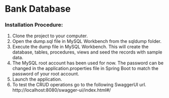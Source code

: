 # Bank Database
### Installation Procedure:
1. Clone the project to your computer.
2. Open the dump.sql file in MySQL Workbench from the sqldump folder.
3. Execute the dump file in MySQL Workbench. This will create the database, tables, procedures, views and seed the records with sample data.
4. The MySQL root account has been used for now. The password can be changed in the application.properties file in Spring Boot to match the password of your root account.
5. Launch the application.
6. To test the CRUD operations go to the following SwaggerUI url.
   http://localhost:8080/swagger-ui/index.html#/
